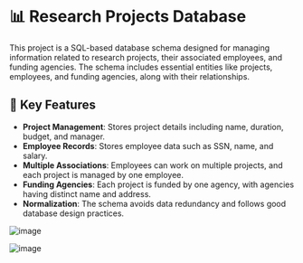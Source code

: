 # 📊 Research Projects Database

This project is a SQL-based database schema designed for managing information related to research projects, their associated employees, and funding agencies. The schema includes essential entities like projects, employees, and funding agencies, along with their relationships.

## 🧩 Key Features

- **Project Management**: Stores project details including name, duration, budget, and manager.
- **Employee Records**: Stores employee data such as SSN, name, and salary.
- **Multiple Associations**: Employees can work on multiple projects, and each project is managed by one employee.
- **Funding Agencies**: Each project is funded by one agency, with agencies having distinct name and address.
- **Normalization**: The schema avoids data redundancy and follows good database design practices.

![image](https://github.com/user-attachments/assets/098bdde9-da95-4b82-b3af-3d3a1a9f8112)

![image](https://github.com/user-attachments/assets/7f44ff06-d26e-4bdb-8adf-d19efb8fd94e)
